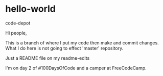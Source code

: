 # hello-world

code-depot

Hi people,

This is a branch
of where I put my code then
make and commit changes.
What I do here is not going to effect 'master' repository.

Just a README file on my readme-edits

I'm on day 2 of #100DaysOfCode and a camper at FreeCodeCamp.
